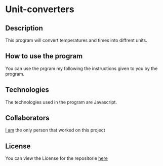 # Unit-converters

## Description

This program will convert temperatures and times into diffrent units.

## How to use the program

You can use the prgram my following the instructions given to you by the program.

## Technologies

The technologies used in the program are Javascript.

## Collaborators

[I am](https://github.com/Ethan-Master-Coding) the only person that worked on this project

## License

You can view the License for the repositorie [here](https://github.com/Ethan-Master-Coding/Unit-converters/blob/main/LICENSE)
